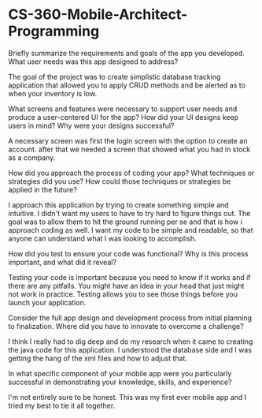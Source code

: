 # CS-360-Mobile-Architect-Programming

Briefly summarize the requirements and goals of the app you developed. What user needs was this app designed to address?

The goal of the project was to create simplistic database tracking application that allowed you to apply CRUD methods and be alerted as to when your inventory is low.

What screens and features were necessary to support user needs and produce a user-centered UI for the app? How did your UI designs keep users in mind? Why were your designs successful?

A necessary screen was first the login screen with the option to create an account. after that we needed a screen that showed what you had in stock as a company. 


How did you approach the process of coding your app? What techniques or strategies did you use? How could those techniques or strategies be applied in the future?

I approach this application by trying to create something simple and intuitive. I didn't want my users to have to try hard to figure things out. The goal was to allow them to hit the ground running per se and that is how i approach coding as well. I want my code to be simple and readable, so that anyone can understand what I was looking to accomplish.

How did you test to ensure your code was functional? Why is this process important, and what did it reveal?

Testing your code is important because you need to know if it works and if there are any pitfalls. You might have an idea in your head that just might not work in practice. Testing allows you to see those things before you launch your application.

Consider the full app design and development process from initial planning to finalization. Where did you have to innovate to overcome a challenge?

I think I really had to dig deep and do my research when it came to creating the java code for this application. I understood the database side and I was getting the hang of the xml files and how to adjust that. 

In what specific component of your mobile app were you particularly successful in demonstrating your knowledge, skills, and experience?

I'm not entirely sure to be honest. This was my first ever mobile app and I tried my best to tie it all together. 

